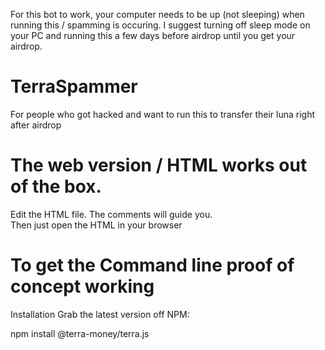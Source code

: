 For this bot to work, your computer needs to be up (not sleeping) when running this / spamming is occuring.  I suggest turning off sleep mode on your PC and running this a few days before airdrop until you get your airdrop.

# TerraSpammer
For people who got hacked and want to run this to transfer their luna right after airdrop

# The web version / HTML works out of the box.
Edit the HTML file.  The comments will guide you.  
Then just open the HTML in your browser

# To get the Command line proof of concept working
Installation
Grab the latest version off NPM:

npm install @terra-money/terra.js
